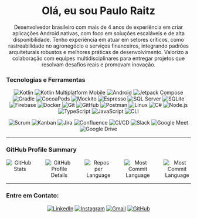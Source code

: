 # <h1 align="center">Olá, eu sou Paulo Raitz</h1>
<p align="center">
Desenvolvedor brasileiro com mais de 4 anos de experiência em criar aplicações Android nativas, com foco em soluções escaláveis e de alta disponibilidade. Tenho experiência em atuar em setores críticos, como rastreabilidade no agronegócio e serviços financeiros, integrando padrões arquiteturais robustos e melhores práticas de desenvolvimento. Valorizo a colaboração com equipes multidisciplinares para entregar projetos que resolvam desafios reais e promovam inovação.</p>


### Tecnologias e Ferramentas
<div align="center">

![Kotlin](https://img.shields.io/badge/Kotlin-5C2D91?&style=for-the-badge&logo=kotlin&logoColor=F6891F)
![Kotlin Multiplatform Mobile](https://img.shields.io/badge/Kotlin%20Multiplatform-0095D5?style=for-the-badge&logo=kotlin&logoColor=white)
![Android](https://img.shields.io/badge/Android-3DDC84?style=for-the-badge&logo=android&logoColor=white)
![Jetpack Compose](https://img.shields.io/badge/Jetpack%20Compose-4285F4?style=for-the-badge&logo=jetpackcompose&logoColor=white)
![Gradle](https://img.shields.io/badge/Gradle-02303A?style=for-the-badge&logo=gradle&logoColor=white)
![CocoaPods](https://img.shields.io/badge/CocoaPods-FA2A02?style=for-the-badge&logo=cocoapods&logoColor=white)
![Mockito](https://img.shields.io/badge/Mockito-20232A?style=for-the-badge&logo=mockito&logoColor=green)
![Espresso](https://img.shields.io/badge/Espresso-6DB33F?style=for-the-badge&logo=android&logoColor=white)
![SQL Server](https://img.shields.io/badge/SQL%20Server-CC2927?style=for-the-badge&logo=microsoft%20sql%20server&logoColor=white)
![SQLite](https://img.shields.io/badge/SQLite-07405E?style=for-the-badge&logo=sqlite&logoColor=white)
![Firebase](https://img.shields.io/badge/Firebase-FFCA28?style=for-the-badge&logo=firebase&logoColor=black)
![Docker](https://img.shields.io/badge/Docker-0db7ed?style=for-the-badge&logo=docker&logoColor=white)
![Git](https://img.shields.io/badge/Git-F05033?style=for-the-badge&logo=git&logoColor=white)
![GitHub](https://img.shields.io/badge/GitHub-181717?style=for-the-badge&logo=github&logoColor=white)
![Postman](https://img.shields.io/badge/Postman-FF6C37?style=for-the-badge&logo=postman&logoColor=white)
![Linux](https://img.shields.io/badge/Linux-FCC624?style=for-the-badge&logo=linux&logoColor=black)
![C#](https://img.shields.io/badge/C%23-239120?style=for-the-badge&logo=c-sharp&logoColor=white)
![Node.js](https://img.shields.io/badge/Node.js-339933?style=for-the-badge&logo=node.js&logoColor=white)
![TypeScript](https://img.shields.io/badge/TypeScript-3178C6?style=for-the-badge&logo=typescript&logoColor=white)
![JavaScript](https://img.shields.io/badge/JavaScript-F7DF1E?style=for-the-badge&logo=javascript&logoColor=black)
![CLI](https://img.shields.io/badge/CLI-%234D4D4D.svg?style=for-the-badge&logo=windows-terminal&logoColor=white)


![Scrum](https://img.shields.io/badge/Scrum-6DB33F?style=for-the-badge&logo=scrumalliance&logoColor=white)
![Kanban](https://img.shields.io/badge/Kanban-0079BF?style=for-the-badge&logo=trello&logoColor=white)
![Jira](https://img.shields.io/badge/Jira-0052CC?style=for-the-badge&logo=jira&logoColor=white)
![Confluence](https://img.shields.io/badge/Confluence-172B4D?style=for-the-badge&logo=confluence&logoColor=white)
![CI/CD](https://img.shields.io/badge/CI%2FCD-0769AD?style=for-the-badge&logo=gitlab&logoColor=white)
![Slack](https://img.shields.io/badge/Slack-4A154B?style=for-the-badge&logo=slack&logoColor=white)
![Google Meet](https://img.shields.io/badge/Google%20Meet-00897B?style=for-the-badge&logo=googlemeet&logoColor=white)
![Google Drive](https://img.shields.io/badge/Google%20Drive-4285F4?style=for-the-badge&logo=googledrive&logoColor=white)

</div>

---

### GitHub Profile Summary

<div align="center" style="display: flex; flex-direction: row; gap: 32px; justify-content: center; flex-wrap: wrap; max-width: 100%;">

  <img src="https://ghstats-git-main-paulo-de-jesus-raitzs-projects.vercel.app/api?username=Paulo-JRaitz&show_icons=true&show=reviews,discussions_started,discussions_answered,prs_merged,prs_merged_percentage&bg_color=141321&border_color=141321&title_color=FF0055&text_color=04D0EB&icon_color=FCEE0C&text_bold=false&show_owner=true" alt="GitHub Stats" style="flex: 1;" />
  
  <img src="https://github-profile-summary-cards.vercel.app/api/cards/profile-details?username=Paulo-JRaitz&theme=2077" alt="GitHub Profile Details" style="flex: 1;" />
  
  <img src="http://github-profile-summary-cards.vercel.app/api/cards/repos-per-language?username=Paulo-JRaitz&theme=2077" alt="Repos per Language" style="flex: 1;" />

  <img src="http://github-profile-summary-cards.vercel.app/api/cards/most-commit-language?username=Paulo-JRaitz&theme=2077" alt="Most Commit Language" style="flex: 1;" />
  <img src="https://github-profile-trophy.vercel.app/?username=Paulo-JRaitz&theme=tokyonight&no-frame=true&row=2&column=4" alt="Most Commit Language" style="flex: 1;" />

</div>

---

### Entre em Contato:

<div align="center">

[![LinkedIn](https://img.shields.io/badge/LinkedIn-Paulo%20Raitz-0077B5?style=for-the-badge&logo=linkedin&logoColor=white)](https://www.linkedin.com/in/paulo-jraitz/)
[![Instagram](https://img.shields.io/badge/Instagram-Paulo_Raitz-E4405F?style=for-the-badge&logo=instagram&logoColor=white)](https://www.instagram.com/paulo_jraitz/)
[![Gmail](https://img.shields.io/badge/Email-paulo.jraitz@gmail.com-D14836?style=for-the-badge&logo=gmail&logoColor=white)](mailto:paulo.jraitz@gmail.com)
[![GitHub](https://img.shields.io/badge/GitHub-Paulo--JRaitz-181717?style=for-the-badge&logo=github&logoColor=white)](https://github.com/Paulo-JRaitz)

</div>
